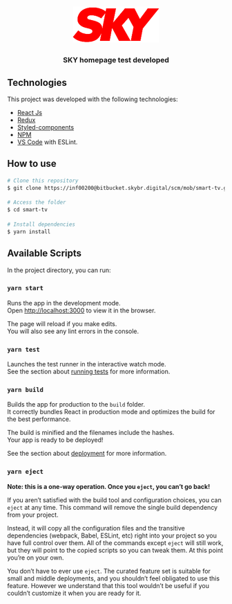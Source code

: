 <h1 align="center">
    <img alt="SKY" src=".bitbucket/sky-logo-tv.png">
</h1>

<h3 align="center">
  SKY homepage test developed
</h3>


## Technologies

This project was developed with the following technologies:

-  [React Js](https://reactjs.org/)
-  [Redux](https://redux.js.org/)
-  [Styled-components](https://www.styled-components.com/)
-  [NPM](https://www.npmjs.com/)
-  [VS Code](https://code.visualstudio.com/) with ESLint.


## How to use


```bash
# Clone this repository
$ git clone https://inf00200@bitbucket.skybr.digital/scm/mob/smart-tv.git

# Access the folder
$ cd smart-tv

# Install dependencies
$ yarn install

```

## Available Scripts

In the project directory, you can run:

### `yarn start`

Runs the app in the development mode.<br />
Open [http://localhost:3000](http://localhost:3000) to view it in the browser.

The page will reload if you make edits.<br />
You will also see any lint errors in the console.

### `yarn test`

Launches the test runner in the interactive watch mode.<br />
See the section about [running tests](https://facebook.github.io/create-react-app/docs/running-tests) for more information.

### `yarn build`

Builds the app for production to the `build` folder.<br />
It correctly bundles React in production mode and optimizes the build for the best performance.

The build is minified and the filenames include the hashes.<br />
Your app is ready to be deployed!

See the section about [deployment](https://facebook.github.io/create-react-app/docs/deployment) for more information.

### `yarn eject`

**Note: this is a one-way operation. Once you `eject`, you can’t go back!**

If you aren’t satisfied with the build tool and configuration choices, you can `eject` at any time. This command will remove the single build dependency from your project.

Instead, it will copy all the configuration files and the transitive dependencies (webpack, Babel, ESLint, etc) right into your project so you have full control over them. All of the commands except `eject` will still work, but they will point to the copied scripts so you can tweak them. At this point you’re on your own.

You don’t have to ever use `eject`. The curated feature set is suitable for small and middle deployments, and you shouldn’t feel obligated to use this feature. However we understand that this tool wouldn’t be useful if you couldn’t customize it when you are ready for it.

